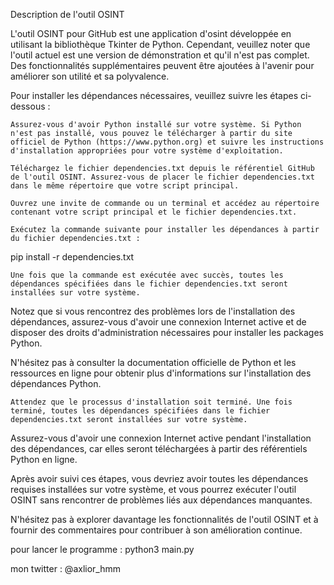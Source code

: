 Description de l'outil OSINT 

L'outil OSINT pour GitHub est une application d'osint développée en utilisant la bibliothèque Tkinter de Python. Cependant, veuillez noter que l'outil actuel est une version de démonstration et qu'il n'est pas complet. Des fonctionnalités supplémentaires peuvent être ajoutées à l'avenir pour améliorer son utilité et sa polyvalence.

Pour installer les dépendances nécessaires, veuillez suivre les étapes ci-dessous :

    Assurez-vous d'avoir Python installé sur votre système. Si Python n'est pas installé, vous pouvez le télécharger à partir du site officiel de Python (https://www.python.org) et suivre les instructions d'installation appropriées pour votre système d'exploitation.

    Téléchargez le fichier dependencies.txt depuis le référentiel GitHub de l'outil OSINT. Assurez-vous de placer le fichier dependencies.txt dans le même répertoire que votre script principal.

    Ouvrez une invite de commande ou un terminal et accédez au répertoire contenant votre script principal et le fichier dependencies.txt.

    Exécutez la commande suivante pour installer les dépendances à partir du fichier dependencies.txt :

pip install -r dependencies.txt

    Une fois que la commande est exécutée avec succès, toutes les dépendances spécifiées dans le fichier dependencies.txt seront installées sur votre système.

Notez que si vous rencontrez des problèmes lors de l'installation des dépendances, assurez-vous d'avoir une connexion Internet active et de disposer des droits d'administration nécessaires pour installer les packages Python.

N'hésitez pas à consulter la documentation officielle de Python et les ressources en ligne pour obtenir plus d'informations sur l'installation des dépendances Python.


    Attendez que le processus d'installation soit terminé. Une fois terminé, toutes les dépendances spécifiées dans le fichier dependencies.txt seront installées sur votre système.

Assurez-vous d'avoir une connexion Internet active pendant l'installation des dépendances, car elles seront téléchargées à partir des référentiels Python en ligne.

Après avoir suivi ces étapes, vous devriez avoir toutes les dépendances requises installées sur votre système, et vous pourrez exécuter l'outil OSINT sans rencontrer de problèmes liés aux dépendances manquantes.

N'hésitez pas à explorer davantage les fonctionnalités de l'outil OSINT et à fournir des commentaires pour contribuer à son amélioration continue.

pour lancer le programme :
    python3 main.py

mon twitter : @axlior_hmm
